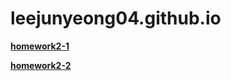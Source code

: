 # leejunyeong04.github.io
[**homework2-1**](https://leejunyeong04.github.io/homework2-1.html)

[**homework2-2**](https://leejunyeong04.github.io/homework2-2.html)
